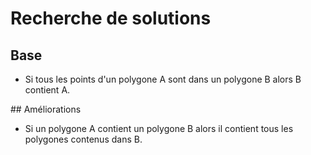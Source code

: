 # Recherche de solutions

## Base
- Si tous les points d'un polygone A sont dans un polygone B alors B contient A.

## Améliorations
- Si un polygone A contient un polygone B alors il contient tous les polygones contenus dans B.

